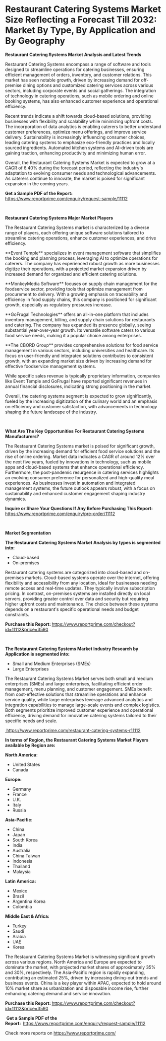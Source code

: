 <p><h1>Restaurant Catering Systems Market Size Reflecting a Forecast Till 2032: Market By Type, By Application and By Geography</h1></p><p><strong>Restaurant Catering Systems Market Analysis and Latest Trends</strong></p>
<p><p>Restaurant Catering Systems encompass a range of software and tools designed to streamline operations for catering businesses, ensuring efficient management of orders, inventory, and customer relations. This market has seen notable growth, driven by increasing demand for off-premise dining options and customized catering services across various sectors, including corporate events and social gatherings. The integration of technology in catering operations, such as mobile ordering and online booking systems, has also enhanced customer experience and operational efficiency.</p><p>Recent trends indicate a shift towards cloud-based solutions, providing businesses with flexibility and scalability while minimizing upfront costs. The incorporation of data analytics is enabling caterers to better understand customer preferences, optimize menu offerings, and improve service delivery. Sustainability is increasingly influencing consumer choices, leading catering systems to emphasize eco-friendly practices and locally sourced ingredients. Automated kitchen systems and AI-driven tools are gaining traction, enhancing productivity and minimizing human error.</p><p>Overall, the Restaurant Catering Systems Market is expected to grow at a CAGR of 6.40% during the forecast period, reflecting the industry's adaptation to evolving consumer needs and technological advancements. As caterers continue to innovate, the market is poised for significant expansion in the coming years.</p></p>
<p><strong>Get a Sample PDF of the Report:&nbsp;</strong> <a href="https://www.reportprime.com/enquiry/request-sample/11112?utm_campaign=3549&utm_medium=2&utm_source=Github&utm_content=ia&utm_term=20032025&utm_id=restaurant-catering-systems">https://www.reportprime.com/enquiry/request-sample/11112</a></p>
<p>&nbsp;</p>
<p><strong>Restaurant Catering Systems Major Market Players</strong></p>
<p><p>The Restaurant Catering Systems market is characterized by a diverse range of players, each offering unique software solutions tailored to streamline catering operations, enhance customer experiences, and drive efficiency. </p><p>**Event Temple** specializes in event management software that simplifies the booking and planning process, leveraging AI to optimize operations for caterers. The company has experienced robust growth as more businesses digitize their operations, with a projected market expansion driven by increased demand for organized and efficient catering solutions.</p><p>**MonkeyMedia Software** focuses on supply chain management for the foodservice sector, providing tools that optimize management from procurement to delivery. With a growing emphasis on traceability and efficiency in food supply chains, this company is positioned for significant growth, especially as regulatory pressures increase.</p><p>**GoFrugal Technologies** offers an all-in-one platform that includes inventory management, billing, and supply chain solutions for restaurants and catering. The company has expanded its presence globally, seeing substantial year-over-year growth. Its versatile software caters to various food service needs, making it a popular choice among enterprises.</p><p>**The CBORD Group** provides comprehensive solutions for food service management in various sectors, including universities and healthcare. Its focus on user-friendly and integrated solutions contributes to consistent growth, with an expanding market size driven by increasing demand for effective foodservice management systems.</p><p>While specific sales revenue is typically proprietary information, companies like Event Temple and GoFrugal have reported significant revenues in annual financial disclosures, indicating strong positioning in the market.</p><p>Overall, the catering systems segment is expected to grow significantly, fueled by the increasing digitization of the culinary world and an emphasis on efficiency and customer satisfaction, with advancements in technology shaping the future landscape of the industry.</p></p>
<p>&nbsp;</p>
<p><strong>What Are The Key Opportunities For Restaurant Catering Systems Manufacturers?</strong></p>
<p><p>The Restaurant Catering Systems market is poised for significant growth, driven by the increasing demand for efficient food service solutions and the rise of online ordering. Market data indicates a CAGR of around 12% over the next five years, fueled by innovations in technology, such as mobile apps and cloud-based systems that enhance operational efficiency. Furthermore, the post-pandemic resurgence in catering services highlights an evolving consumer preference for personalized and high-quality meal experiences. As businesses invest in automation and integrated management systems, the future outlook appears robust, with a focus on sustainability and enhanced customer engagement shaping industry dynamics.</p></p>
<p><strong>Inquire or Share Your Questions If Any Before Purchasing This Report:</strong> <a href="https://www.reportprime.com/enquiry/pre-order/11112?utm_campaign=3549&utm_medium=2&utm_source=Github&utm_content=ia&utm_term=20032025&utm_id=restaurant-catering-systems">https://www.reportprime.com/enquiry/pre-order/11112</a></p>
<p>&nbsp;</p>
<p><strong>Market Segmentation</strong></p>
<p><strong>The Restaurant Catering Systems Market Analysis by types is segmented into:</strong></p>
<p><ul><li>Cloud-based</li><li>On-premises</li></ul></p>
<p><p>Restaurant catering systems are categorized into cloud-based and on-premises markets. Cloud-based systems operate over the internet, offering flexibility and accessibility from any location, ideal for businesses needing remote access and real-time updates. They typically involve subscription pricing. In contrast, on-premises systems are installed directly on local servers, providing greater control over data and security but requiring higher upfront costs and maintenance. The choice between these systems depends on a restaurant's specific operational needs and budget constraints.</p></p>
<p><strong>Purchase this Report:&nbsp;</strong><a href="https://www.reportprime.com/checkout?id=11112&price=3590&utm_campaign=3549&utm_medium=2&utm_source=Github&utm_content=ia&utm_term=20032025&utm_id=restaurant-catering-systems">https://www.reportprime.com/checkout?id=11112&price=3590</a></p>
<p>&nbsp;</p>
<p><strong>The Restaurant Catering Systems Market Industry Research by Application is segmented into:</strong></p>
<p><ul><li>Small and Medium Enterprises (SMEs)</li><li>Large Enterprises</li></ul></p>
<p><p>The Restaurant Catering Systems Market serves both small and medium enterprises (SMEs) and large enterprises, facilitating efficient order management, menu planning, and customer engagement. SMEs benefit from cost-effective solutions that streamline operations and enhance service quality, while large enterprises leverage advanced analytics and integration capabilities to manage large-scale events and complex logistics. Both segments prioritize improved customer experience and operational efficiency, driving demand for innovative catering systems tailored to their specific needs and scale.</p></p>
<p><a href="https://www.reportprime.com/restaurant-catering-systems-r11112?utm_campaign=3549&utm_medium=2&utm_source=Github&utm_content=ia&utm_term=20032025&utm_id=restaurant-catering-systems">&nbsp;https://www.reportprime.com/restaurant-catering-systems-r11112</a></p>
<p><strong>In terms of Region, the Restaurant Catering Systems Market Players available by Region are:</strong></p>
<p>
    <p> <strong> North America: </strong>
        <ul>
            <li>United States</li>
            <li>Canada</li>
        </ul>
        </p> 
    <p> <strong> Europe: </strong>
        <ul>
            <li>Germany</li>
            <li>France</li>
            <li>U.K.</li>
            <li>Italy</li>
            <li>Russia</li>
        </ul>
        </p> 
    <p> <strong> Asia-Pacific: </strong>
        <ul>
            <li>China</li>
            <li>Japan</li>
            <li>South Korea</li>
            <li>India</li>
            <li>Australia</li>
            <li>China Taiwan</li>
            <li>Indonesia</li>
            <li>Thailand</li>
            <li>Malaysia</li>
        </ul>
        </p> 
    <p> <strong> Latin America: </strong>
        <ul>
            <li>Mexico</li>
            <li>Brazil</li>
            <li>Argentina Korea</li>
            <li>Colombia</li>
        </ul>
        </p> 
    <p> <strong> Middle East & Africa: </strong>
        <ul>
            <li>Turkey</li>
            <li>Saudi</li>
            <li>Arabia</li>
            <li>UAE</li>
            <li>Korea</li>
        </ul>
    </p>
    </p>
<p><p>The Restaurant Catering Systems Market is witnessing significant growth across various regions. North America and Europe are expected to dominate the market, with projected market shares of approximately 35% and 30%, respectively. The Asia-Pacific region is rapidly expanding, contributing an estimated 25%, driven by increasing dining-out trends and business events. China is a key player within APAC, expected to hold around 10% market share as urbanization and disposable income rise, further enhancing catering demand and service innovation.</p></p>
<p><strong>Purchase this Report: </strong><a href="https://www.reportprime.com/checkout?id=11112&price=3590&utm_campaign=3549&utm_medium=2&utm_source=Github&utm_content=ia&utm_term=20032025&utm_id=restaurant-catering-systems">https://www.reportprime.com/checkout?id=11112&price=3590</a></p>
<p>&nbsp;<strong>Get a Sample PDF of the Report:&nbsp;&nbsp;</strong><a href="https://www.reportprime.com/enquiry/request-sample/11112?utm_campaign=3549&utm_medium=2&utm_source=Github&utm_content=ia&utm_term=20032025&utm_id=restaurant-catering-systems">https://www.reportprime.com/enquiry/request-sample/11112</a></p>
<p><strong></strong></p>
<p>Check more reports on <a href="https://www.reportprime.com/?utm_campaign=3549&utm_medium=2&utm_source=Github&utm_content=ia&utm_term=20032025&utm_id=restaurant-catering-systems">https://www.reportprime.com/</a></p>